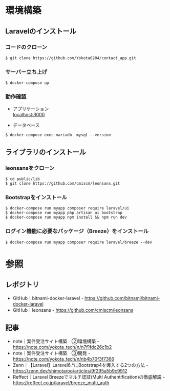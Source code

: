 # 環境構築

## Laravelのインストール
### コードのクローン
```
$ git clone https://github.com/Yokota0204/contact_app.git
```

### サーバー立ち上げ
```
$ docker-compose up
```

### 動作確認
- アプリケーション<br>
<a href="localhost:3000">localhost:3000</a>

- データベース
```
$ docker-compose exec mariadb  mysql --version
```

## ライブラリのインストール
### leonsansをクローン
```
$ cd public/lib
$ git clone https://github.com/cmiscm/leonsans.git
```

### Bootstrapをインストール
```
$ docker-compose run myapp composer require laravel/ui
$ docker-compose run myapp php artisan ui bootstrap
$ docker-compose run myapp npm install && npm run dev
```

### ログイン機能に必要なパッケージ（Breeze）をインストール
```
$ docker-compose run myapp composer require laravel/breeze --dev
```

# 参照

## レポジトリ
- GitHub｜bitnami-docker-laravel - https://github.com/bitnami/bitnami-docker-laravel
- GitHub｜leonsans - https://github.com/cmiscm/leonsans
## 記事
- note｜案件受注サイト構築　②環境構築 - https://note.com/yokota_tech/n/n7f1fdc26c1b2
- note｜案件受注サイト構築　③開発 - https://note.com/yokota_tech/n/nb4b70f3f7366
- Zenn｜【Laravel】Laravel6.*にBootstrap4を導入する2つの方法 - https://zenn.dev/shimotaroo/articles/9f295a5b9c9912
- Reffect｜Laravel Breezeでマルチ認証(Multi Authentification)の徹底解説 - https://reffect.co.jp/laravel/breeze_multi_auth